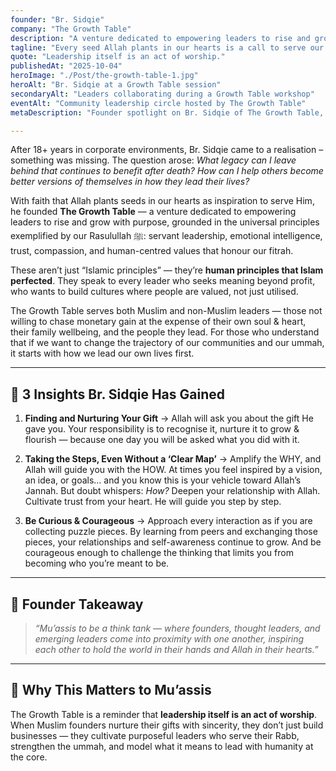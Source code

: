 ```yaml
---
founder: "Br. Sidqie"
company: "The Growth Table"
description: "A venture dedicated to empowering leaders to rise and grow with purpose, grounded in universal principles perfected by Islam."
tagline: "Every seed Allah plants in our hearts is a call to serve our Rabb – The Growth Table is my response to that call."
quote: "Leadership itself is an act of worship."
publishedAt: "2025-10-04"
heroImage: "./Post/the-growth-table-1.jpg"
heroAlt: "Br. Sidqie at a Growth Table session"
secondaryAlt: "Leaders collaborating during a Growth Table workshop"
eventAlt: "Community leadership circle hosted by The Growth Table"
metaDescription: "Founder spotlight on Br. Sidqie of The Growth Table, a venture helping leaders rise with purpose through principles of servant leadership, hikmah, and compassion."

---
```


After 18+ years in corporate environments, Br. Sidqie came to a realisation – something was missing. The question arose: *What legacy can I leave behind that continues to benefit after death? How can I help others become better versions of themselves in how they lead their lives?*  

With faith that Allah plants seeds in our hearts as inspiration to serve Him, he founded **The Growth Table** — a venture dedicated to empowering leaders to rise and grow with purpose, grounded in the universal principles exemplified by our Rasulullah ﷺ: servant leadership, emotional intelligence, trust, compassion, and human-centred values that honour our fitrah.  

These aren’t just “Islamic principles” — they’re **human principles that Islam perfected**. They speak to every leader who seeks meaning beyond profit, who wants to build cultures where people are valued, not just utilised.  

The Growth Table serves both Muslim and non-Muslim leaders — those not willing to chase monetary gain at the expense of their own soul & heart, their family wellbeing, and the people they lead. For those who understand that if we want to change the trajectory of our communities and our ummah, it starts with how we lead our own lives first.  

---

## 🔑 3 Insights Br. Sidqie Has Gained  

1. **Finding and Nurturing Your Gift** → Allah will ask you about the gift He gave you. Your responsibility is to recognise it, nurture it to grow & flourish — because one day you will be asked what you did with it.  

2. **Taking the Steps, Even Without a ‘Clear Map’** → Amplify the WHY, and Allah will guide you with the HOW. At times you feel inspired by a vision, an idea, or goals… and you know this is your vehicle toward Allah’s Jannah. But doubt whispers: *How?* Deepen your relationship with Allah. Cultivate trust from your heart. He will guide you step by step.  

3. **Be Curious & Courageous** → Approach every interaction as if you are collecting puzzle pieces. By learning from peers and exchanging those pieces, your relationships and self-awareness continue to grow. And be courageous enough to challenge the thinking that limits you from becoming who you’re meant to be.  

---

## 💬 Founder Takeaway  
> *“Mu’assis to be a think tank — where founders, thought leaders, and emerging leaders come into proximity with one another, inspiring each other to hold the world in their hands and Allah in their hearts.”*  

---

## 🌱 Why This Matters to Mu’assis  
The Growth Table is a reminder that **leadership itself is an act of worship**. When Muslim founders nurture their gifts with sincerity, they don’t just build businesses — they cultivate purposeful leaders who serve their Rabb, strengthen the ummah, and model what it means to lead with humanity at the core.  